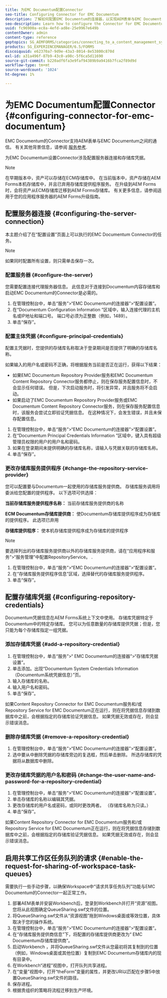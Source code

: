 ```yaml
---
title: 为EMC Documentum配置Connector
seo-title: Configuring Connector for EMC Documentum
description: 了解如何配置EMC Documentum的连接器，以实现AEM表单与EMC Documentum之间的通信。
seo-description: Learn how to configure the Connector for EMC Documentum to enable communication between AEM forms and EMC Documentum.
uuid: fc96900a-ec8a-4efd-ad8e-25e9967e649b
contentOwner: admin
content-type: reference
geptopics: SG_AEMFORMS/categories/connecting_to_a_content_management_system
products: SG_EXPERIENCEMANAGER/6.5/FORMS
discoiquuid: e62370a7-9d9e-43a3-8014-8e53800c870d
exl-id: a31a496f-87b9-43c0-a98c-5f6ca5d11690
source-git-commit: b220adf6fa3e9faf94389b9a9416b7fca2f89d9d
workflow-type: tm+mt
source-wordcount: '1024'
ht-degree: 1%

---
```


# 为EMC Documentum配置Connector {#configuring-connector-for-emc-documentum}

EMC Documentum的Connector支持AEM表单与EMC Documentum之间的通信。 有关其他背景信息，请参阅 [服务参考](https://www.adobe.com/go/learn_aemforms_services_63).

为EMC Documentum设置Connector涉及配置服务器连接和存储库凭据。

>[!NOTE]
>
>在早期版本中，资产可以存储在ECM存储库中。 在当前版本中，资产存储在AEM Forms本机存储库中，并且已弃用存储库提供程序服务。 在升级到AEM Forms时，会将资产从ECM存储库迁移到AEM Forms存储库。 有关更多信息，请参阅适用于您的应用程序服务器的AEM Forms升级指南。

## 配置服务器连接 {#configuring-the-server-connection}

本主题介绍了在“配置设置”页面上可以执行的EMC Documentum Connector的任务。

>[!NOTE]
>
>如果同时配置所有设置，则只需单击保存一次。

### 配置服务器 {#configure-the-server}

您需要配置连接代理服务器信息。 此信息对于连接到Documentum内容存储库和启动EMC Documentum的Connector是必需的。

1. 在管理控制台中，单击“服务”>“EMC Documentum的连接器”>“配置设置”。
1. 在“Documentum Configuration Information ”区域中，输入连接代理的主机名或IP地址和端口号。 端口号必须为正整数（例如，1489）。
1. 单击“保存”。

### 配置主体凭据 {#configure-principal-credentials}

配置主凭据时，您提供的存储库名称取决于登录期间是否提供了明确的存储库名称。

如果输入的用户名或密码不正确，将根据服务当前是否正在运行，获得以下结果：

* 如果EMC Documentum Repository Provider服务和EMC Documentum Content Repository Connector服务都停止，则在保存服务配置信息时，不会显示任何错误。 但是，下次启动服务时，将引发异常，并且服务将不会启动。
* 如果启动了EMC Documentum Repository Provider服务或EMC Documentum Content Repository Connector服务，则在保存服务配置信息时，该服务会尝试立即验证凭据信息。 在这种情况下，会发生错误，并且未保存配置信息。

1. 在管理控制台中，单击“服务”>“EMC Documentum的连接器”>“配置设置”。
1. 在“Documentum Principal Credentials Information ”区域中，键入具有超级管理员权限的用户的用户名和密码。
1. 如果在登录期间未提供明确的存储库名称，请输入与凭据关联的存储库名称。
1. 单击“保存”。

### 更改存储库服务提供程序 {#change-the-repository-service-provider}

您可以配置要与Documentum一起使用的存储库服务提供商。 存储库服务调用将委派给您配置的提供程序。 以下选项可供选择：

**当前存储库服务提供程序名称：** 当前存储库服务提供商的名称

**ECM Documentum存储库提供商：** 使Documentum存储库提供程序成为存储库的提供程序。 此选项已弃用

**存储库提供程序：** 使本机存储库提供程序成为存储库的提供程序

>[!NOTE]
>
>要选择列出的存储库服务提供商以外的存储库服务提供商，请在“应用程序和服务”>“服务管理”中配置RepositoryService。 <!-- Fix broken link (See Managing Services) -->.

1. 在管理控制台中，单击“服务”>“EMC Documentum的连接器”>“配置设置”。
1. 在“存储库服务提供程序信息”区域，选择替代的存储库服务提供程序。
1. 单击“保存”。

## 配置存储库凭据 {#configuring-repository-credentials}

Documentum凭据信息在AEM Forms系统上下文中使用。 存储库凭据特定于Documentum中的特定存储库。 您可以为任意数量的存储库提供凭据；但是，您只能为每个存储库指定一组凭据。

### 添加存储库凭据 {#add-a-repository-credential}

1. 在管理控制台中，单击“服务”>“ EMC Documentum的连接器”>“存储库凭据设置”。
1. 单击添加。出现“Documentum System Credentials Information（Documentum系统凭据信息）”页。
1. 输入存储库的名称。
1. 输入用户名和密码。
1. 单击“保存”。

如果Content Repository Connector for EMC Documentum服务和/或Repository Service for EMC Documentum正在运行，则在将凭据信息存储到数据库中之前，会根据指定的存储库验证凭据信息。 如果凭据无效或存在，则会显示错误消息。

### 删除存储库凭据 {#remove-a-repository-credential}

1. 在管理控制台中，单击“服务”>“EMC Documentum的连接器”>“配置设置”。
1. 选中要从中删除凭据的存储库旁边的复选框，然后单击删除。 所选存储库的凭据将从数据库中删除。

### 更改存储库凭据的用户名和密码 {#change-the-user-name-and-password-for-a-repository-credential}

1. 在管理控制台中，单击“服务”>“EMC Documentum的连接器”>“配置设置”。
1. 单击存储库的名称以编辑其凭据。
1. 更改存储库的用户名或密码，或同时更改两者。 （存储库名称为只读。）
1. 单击“保存”。

如果Content Repository Connector for EMC Documentum服务和/或Repository Service for EMC Documentum正在运行，则在将凭据信息存储到数据库中之前，会根据指定的存储库验证凭据信息。 如果凭据无效或存在，则会显示错误消息。

## 启用共享工作区任务队列的请求 {#enable-the-request-for-sharing-of-workspace-task-queues}

需要执行一些手动步骤，以确保Workspace中“请求共享任务队列”功能与EMC Documentum的Connector一起正常工作。

1. 部署AEM表单并安装Workbench后，登录到Workbench并打开“资源”视图。 您将从此视图确定QueueSharing.swf文件的位置。
1. 将QueueSharing.swf文件从“资源视图”拖到Windows桌面或等效位置，具体取决于您的操作系统。
1. 在管理控制台中，单击“服务”>“EMC Documentum的连接器”>“配置设置”。
1. 在“存储库服务提供商信息”下，将配置的存储库提供商更改为“ EMC Documentum存储库提供商”。
1. 启动Workbench ，并将QueueSharing.swf文件从您最初将其复制到的位置（例如，Windows桌面或其他位置）复制到EMC Documentum存储库内的现有目录中。
1. 在Workbench“进程”视图中，打开队列共享进程。
1. 在“变量”视图中，打开“theForm”变量的属性，并更改URI以匹配在步骤5中放置QueueSharing.swf文件的路径。
1. 保存进程。
1. 根据贵组织的策略将流程迁移到生产环境。
